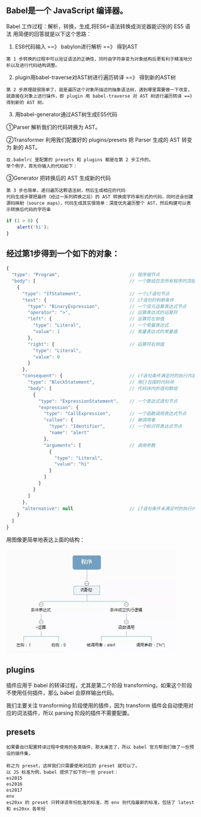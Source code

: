 ## Babel是一个 JavaScript 编译器。

Babel 工作过程：解析，转换，生成,将ES6+语法转换成浏览器能识别的 ES5 语法
用简便的回答就是以下这个思路：

1. ES6代码输入 ==》 babylon进行解析 ==》 得到AST
```
第 1 步转换的过程中可以验证语法的正确性，同时由字符串变为对象结构后更有利于精准地分析以及进行代码结构调整。
```


2. plugin用babel-traverse对AST树进行遍历转译 ==》 得到新的AST树
```
第 2 步原理就很简单了，就是遍历这个对象所描述的抽象语法树，遇到哪里需要做一下改变，就直接在对象上进行操作，即 plugin 用 babel-traverse 对 AST 树进行遍历转译 ==》 得到新的 AST 树。
```
3. 用babel-generator通过AST树生成ES5代码

①Parser 解析我们的代码转换为 AST。

②Transformer 利用我们配置好的 plugins/presets 把 Parser 生成的 AST 转变为 新的 AST。
```
在.babelrc 里配置的 presets 和 plugins 都是在第 2 步工作的。
举个例子，首先你输入的代码如下：
```

③Generator 把转换后的 AST 生成新的代码
```
第 3 步也简单，递归遍历这颗语法树，然后生成相应的代码
代码生成步骤把最终（经过一系列转换之后）的 AST 转换成字符串形式的代码，同时还会创建源码映射（source maps），代码生成其实很简单：深度优先遍历整个 AST，然后构建可以表示转换后代码的字符串
```

```javaScript
if (1 > 0) {
    alert('hi');
}
```

## 经过第1步得到一个如下的对象：
```javaScript
{
  "type": "Program",                          // 程序根节点
  "body": [                                   // 一个数组包含所有程序的顶层语句
    {
      "type": "IfStatement",                  // 一个if语句节点
      "test": {                               // if语句的判断条件
        "type": "BinaryExpression",           // 一个双元运算表达式节点
        "operator": ">",                      // 运算表达式的运算符
        "left": {                             // 运算符左侧值
          "type": "Literal",                  // 一个常量表达式
          "value": 1                          // 常量表达式的常量值
        },
        "right": {                            // 运算符右侧值
          "type": "Literal",
          "value": 0
        }
      },
      "consequent": {                         // if语句条件满足时的执行内容
        "type": "BlockStatement",             // 用{}包围的代码块
        "body": [                             // 代码块内的语句数组
          {
            "type": "ExpressionStatement",    // 一个表达式语句节点
            "expression": {
              "type": "CallExpression",       // 一个函数调用表达式节点
              "callee": {                     // 被调用者
                "type": "Identifier",         // 一个标识符表达式节点
                "name": "alert"
              },
              "arguments": [                  // 调用参数
                {
                  "type": "Literal",
                  "value": "hi"
                }
              ]
            }
          }
        ]
      },
      "alternative": null                     // if语句条件未满足时的执行内容
    }
  ]
}
```
用图像更简单地表达上面的结构：

![](./img/图2-描述AST.png)

## plugins
插件应用于 babel 的转译过程，尤其是第二个阶段 transforming，如果这个阶段不使用任何插件，那么 babel 会原样输出代码。

我们主要关注 transforming 阶段使用的插件，因为 transform 插件会自动使用对应的词法插件，所以 parsing 阶段的插件不需要配置。

## presets
```
如果要自行配置转译过程中使用的各类插件，那太痛苦了，所以 babel 官方帮我们做了一些预设的插件集，

称之为 preset，这样我们只需要使用对应的 preset 就可以了。
以 JS 标准为例，babel 提供了如下的一些 preset：
es2015
es2016
es2017
env
es20xx 的 preset 只转译该年份批准的标准，而 env 则代指最新的标准，包括了 latest 和 es20xx 各年份
```




